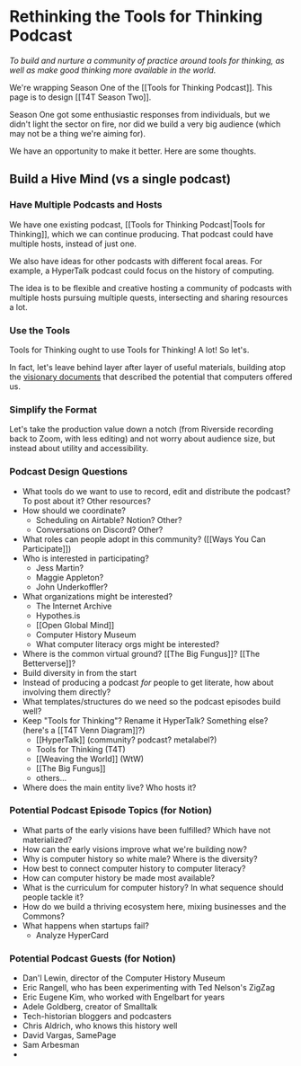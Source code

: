 # Rethinking the Tools for Thinking Podcast

*To build and nurture a community of practice around tools for thinking, as well as make good thinking more available in the world.*

We're wrapping Season One of the [[Tools for Thinking Podcast]]. This page is to design [[T4T Season Two]]. 

Season One got some enthusiastic responses from individuals, but we didn't light the sector on fire, nor did we build a very big audience (which may not be a thing we're aiming for). 

We have an opportunity to make it better. Here are some thoughts. 

## Build a Hive Mind (vs a single podcast)

### Have Multiple Podcasts and Hosts

We have one existing podcast, [[Tools for Thinking Podcast|Tools for Thinking]], which we can continue producing. That podcast could have multiple hosts, instead of just one. 

We also have ideas for other podcasts with different focal areas. For example, a HyperTalk podcast could focus on the history of computing. 

The idea is to be flexible and creative hosting a community of podcasts with multiple hosts pursuing multiple quests, intersecting and sharing resources a lot. 

### Use the Tools

Tools for Thinking ought to use Tools for Thinking! A lot! So let's.

In fact, let's leave behind layer after layer of useful materials, building atop the [visionary documents](https://bra.in/2pxbo6) that described the potential that computers offered us. 

### Simplify the Format

Let's take the production value down a notch (from Riverside recording back to Zoom, with less editing) and not worry about audience size, but instead about utility and accessibility.

### Podcast Design Questions

- What tools do we want to use to record, edit and distribute the podcast? To post about it? Other resources? 
- How should we coordinate?
	- Scheduling on Airtable? Notion? Other?
	- Conversations on Discord? Other? 
- What roles can people adopt in this community? ([[Ways You Can Participate]])
- Who is interested in participating? 
	- Jess Martin?
	- Maggie Appleton?
	- John Underkoffler? 
- What organizations might be interested?
	- The Internet Archive
	- Hypothes.is
	- [[Open Global Mind]]
	- Computer History Museum
	- What computer literacy orgs might be interested?
- Where is the common virtual ground? [[The Big Fungus]]? [[The Betterverse]]?
- Build diversity in from the start
- Instead of producing a podcast *for* people to get literate, how about involving them directly? 
- What templates/structures do we need so the podcast episodes build well?
- Keep "Tools for Thinking"? Rename it HyperTalk? Something else? (here's a [[T4T Venn Diagram]]?)
	- [[HyperTalk]] (community? podcast? metalabel?)
	- Tools for Thinking (T4T)
	- [[Weaving the World]] (WtW)
	- [[The Big Fungus]]
	- others...
- Where does the main entity live? Who hosts it? 

### Potential Podcast Episode Topics (for Notion)

- What parts of the early visions have been fulfilled? Which have not materialized?
- How can the early visions improve what we're building now? 
- Why is computer history so white male? Where is the diversity?
- How best to connect computer history to computer literacy?
- How can computer history be made most available? 
- What is the curriculum for computer history? In what sequence should people tackle it?
- How do we build a thriving ecosystem here, mixing businesses and the Commons?
- What happens when startups fail?
	- Analyze HyperCard

### Potential Podcast Guests (for Notion)

- Dan'l Lewin, director of the Computer History Museum
- Eric Rangell, who has been experimenting with Ted Nelson's ZigZag
- Eric Eugene Kim, who worked with Engelbart for years
- Adele Goldberg, creator of Smalltalk
- Tech-historian bloggers and podcasters
- Chris Aldrich, who knows this history well 
- David Vargas, SamePage
- Sam Arbesman
- 

